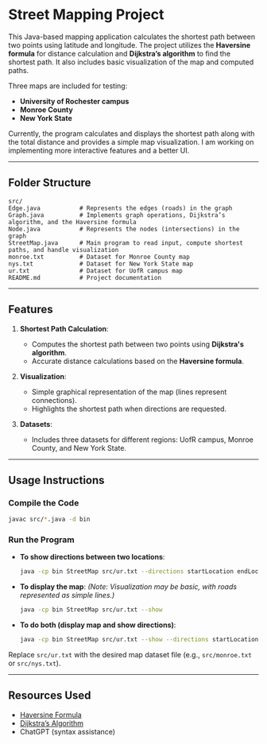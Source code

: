 # Street Mapping Project

This Java-based mapping application calculates the shortest path between two points using latitude and longitude. The project utilizes the **Haversine formula** for distance calculation and **Dijkstra’s algorithm** to find the shortest path. It also includes basic visualization of the map and computed paths.

Three maps are included for testing:
- **University of Rochester campus**
- **Monroe County**
- **New York State**

Currently, the program calculates and displays the shortest path along with the total distance and provides a simple map visualization. I am working on implementing more interactive features and a better UI. 

---

## Folder Structure

```
src/
Edge.java           # Represents the edges (roads) in the graph
Graph.java          # Implements graph operations, Dijkstra’s algorithm, and the Haversine formula
Node.java           # Represents the nodes (intersections) in the graph
StreetMap.java      # Main program to read input, compute shortest paths, and handle visualization
monroe.txt          # Dataset for Monroe County map
nys.txt             # Dataset for New York State map
ur.txt              # Dataset for UofR campus map
README.md           # Project documentation
```

---

## Features

1. **Shortest Path Calculation**:
   - Computes the shortest path between two points using **Dijkstra's algorithm**.
   - Accurate distance calculations based on the **Haversine formula**.

2. **Visualization**:
   - Simple graphical representation of the map (lines represent connections).
   - Highlights the shortest path when directions are requested.

3. **Datasets**:
   - Includes three datasets for different regions: UofR campus, Monroe County, and New York State.

---

## Usage Instructions

### Compile the Code
```bash
javac src/*.java -d bin
```

### Run the Program
- **To show directions between two locations**:
  ```bash
  java -cp bin StreetMap src/ur.txt --directions startLocation endLocation
  ```
- **To display the map**:
  *(Note: Visualization may be basic, with roads represented as simple lines.)*
  ```bash
  java -cp bin StreetMap src/ur.txt --show
  ```
- **To do both (display map and show directions)**:
  ```bash
  java -cp bin StreetMap src/ur.txt --show --directions startLocation endLocation
  ```

Replace `src/ur.txt` with the desired map dataset file (e.g., `src/monroe.txt` or `src/nys.txt`).

---

## Resources Used
- [Haversine Formula](https://en.wikipedia.org/wiki/Haversine_formula)
- [Dijkstra’s Algorithm](https://www.geeksforgeeks.org/dijkstras-shortest-path-algorithm-greedy-algo-7/)
- ChatGPT (syntax assistance)
